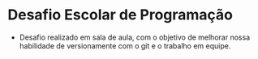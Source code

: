 # Desafio Escolar de Programação 
- Desafio realizado em sala de aula, com o objetivo de melhorar nossa habilidade de versionamente com o git e o trabalho em equipe.
